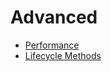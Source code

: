 # Advanced

* [Performance](advanced/Performance.md)
* [Lifecycle Methods](advanced/LifecycleMethods.md)